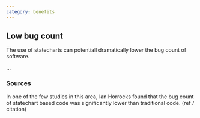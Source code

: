 ```yaml
---
category: benefits
---
```


## Low bug count

The use of statecharts can potentiall dramatically lower the bug count of software.

...

### Sources

In one of the few studies in this area, Ian Horrocks found that the bug count of statechart based code was significantly lower than traditional code.  (ref / citation)
